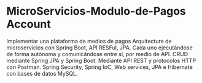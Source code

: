 # MicroServicios-Modulo-de-Pagos Account
Implementar una plataforma de medios de pagos
Arquitectura de microservicios con Spring Boot, API RESFul, JPA.
Cada uno ejecutándose de forma autónoma y comunicándose entre sí, por medio de API.
CRUD mediante Spring JPA y Spring Boot. 
Mediante API REST y protocolos HTTP con Postman.
Spring Security, Spring IoC, Web services, JPA e Hibernate con bases de datos MySQL.

